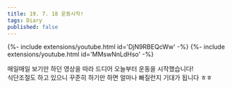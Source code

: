 ```yaml
---
title: 19. 7. 18 운동시작!
tags: Diary
published: false
---
```


{%- include extensions/youtube.html id='DjN9RBEQcWw' -%}
{%- include extensions/youtube.html id='MMswNnLdHso' -%}

매일매일 보기만 하던 영상을 따라 드디어 오늘부터 운동을 시작했습니다! <br>
식단조절도 하고 있으니 꾸준히 하기만 하면 얼마나 빠질런지 기대가 됩니다 ㅎㅎ
